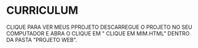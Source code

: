 # CURRICULUM
CLIQUE PARA VER MEUS PPROJETO 
DESCARREGUE O PROJETO NO  SEU  COMPUTADOR E ABRA O CLIQUE EM " CLIQUE EM MIM.HTML" DENTRO DA PASTA "PROJETO WEB".

